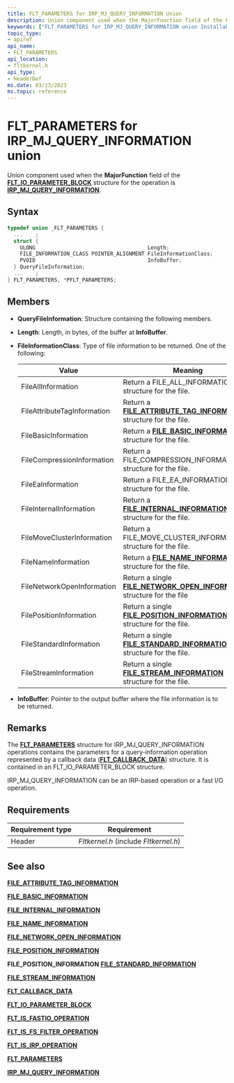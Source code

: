 ```yaml
---
title: FLT_PARAMETERS for IRP_MJ_QUERY_INFORMATION Union
description: Union component used when the MajorFunction field of the FLT_IO_PARAMETER_BLOCK structure for the operation is IRP_MJ_QUERY_INFORMATION.
keywords: ["FLT_PARAMETERS for IRP_MJ_QUERY_INFORMATION union Installable File System Drivers", "FLT_PARAMETERS union Installable File System Drivers", "PFLT_PARAMETERS union pointer Installable File System Drivers"]
topic_type:
- apiref
api_name:
- FLT_PARAMETERS
api_location:
- fltkernel.h
api_type:
- HeaderDef
ms.date: 03/13/2023
ms.topic: reference
---
```


# FLT_PARAMETERS for IRP_MJ_QUERY_INFORMATION union

Union component used when the **MajorFunction** field of the [**FLT_IO_PARAMETER_BLOCK**](/windows-hardware/drivers/ddi/fltkernel/ns-fltkernel-_flt_io_parameter_block) structure for the operation is [**IRP_MJ_QUERY_INFORMATION**](irp-mj-query-information.md).

## Syntax

``` C
typedef union _FLT_PARAMETERS {
  ...    ;
  struct {
    ULONG                                    Length;
    FILE_INFORMATION_CLASS POINTER_ALIGNMENT FileInformationClass;
    PVOID                                    InfoBuffer;
  } QueryFileInformation;
  ...    ;
} FLT_PARAMETERS, *PFLT_PARAMETERS;
```

## Members

- **QueryFileInformation**: Structure containing the following members.

- **Length**: Length, in bytes, of the buffer at **InfoBuffer**.

- **FileInformationClass**: Type of file information to be returned. One of the following:

  | Value | Meaning |
  | ----- | ------- |
  | FileAllInformation          | Return a FILE_ALL_INFORMATION structure for the file. |
  | FileAttributeTagInformation | Return a [**FILE_ATTRIBUTE_TAG_INFORMATION**](/windows-hardware/drivers/ddi/ntddk/ns-ntddk-_file_attribute_tag_information) structure for the file. |
  | FileBasicInformation | Return a [**FILE_BASIC_INFORMATION</strong>**](/windows-hardware/drivers/ddi/wdm/ns-wdm-_file_basic_information) structure for the file. |
  | FileCompressionInformation  | Return a FILE_COMPRESSION_INFORMATION structure for the file. |
  | FileEaInformation           | Return a FILE_EA_INFORMATION structure for the file. |
  | FileInternalInformation     | Return a [**FILE_INTERNAL_INFORMATION</strong>**](/windows-hardware/drivers/ddi/ntifs/ns-ntifs-_file_internal_information) structure for the file. |
  | FileMoveClusterInformation  | Return a FILE_MOVE_CLUSTER_INFORMATION structure for the file. |
  | FileNameInformation         | Return a [**FILE_NAME_INFORMATION</strong>**](/windows-hardware/drivers/ddi/ntddk/ns-ntddk-_file_name_information) structure for the file. |
  | FileNetworkOpenInformation  | Return a single [**FILE_NETWORK_OPEN_INFORMATION</strong>**](/windows-hardware/drivers/ddi/wdm/ns-wdm-_file_network_open_information) structure for the file |
  | FilePositionInformation     | Return a single [**FILE_POSITION_INFORMATION</strong>**](/windows-hardware/drivers/ddi/wdm/ns-wdm-_file_position_information) structure for the file. |
  | FileStandardInformation     | Return a single [**FILE_STANDARD_INFORMATION</strong>**](/windows-hardware/drivers/ddi/wdm/ns-wdm-_file_standard_information) structure for the file. |
  | FileStreamInformation       | Return a single [**FILE_STREAM_INFORMATION</strong>**](/windows-hardware/drivers/ddi/ntifs/ns-ntifs-_file_stream_information) structure for the file. |

- **InfoBuffer**: Pointer to the output buffer where the file information is to be returned.

## Remarks

The [**FLT_PARAMETERS**](/windows-hardware/drivers/ddi/fltkernel/ns-fltkernel-_flt_parameters) structure for IRP_MJ_QUERY_INFORMATION operations contains the parameters for a query-information operation represented by a callback data ([**FLT_CALLBACK_DATA**](/windows-hardware/drivers/ddi/fltkernel/ns-fltkernel-_flt_callback_data)) structure. It is contained in an FLT_IO_PARAMETER_BLOCK structure.

IRP_MJ_QUERY_INFORMATION can be an IRP-based operation or a fast I/O operation.

## Requirements

| Requirement type | Requirement |
| ---------------- | ----------- |
| Header | *Fltkernel.h* (include *Fltkernel.h*) |

## See also

[**FILE_ATTRIBUTE_TAG_INFORMATION**](/windows-hardware/drivers/ddi/ntddk/ns-ntddk-_file_attribute_tag_information)

[**FILE_BASIC_INFORMATION**](/windows-hardware/drivers/ddi/wdm/ns-wdm-_file_basic_information)

[**FILE_INTERNAL_INFORMATION**](/windows-hardware/drivers/ddi/ntifs/ns-ntifs-_file_internal_information)

[**FILE_NAME_INFORMATION**](/windows-hardware/drivers/ddi/ntddk/ns-ntddk-_file_name_information)

[**FILE_NETWORK_OPEN_INFORMATION**](/windows-hardware/drivers/ddi/wdm/ns-wdm-_file_network_open_information)

[**FILE_POSITION_INFORMATION**](/windows-hardware/drivers/ddi/wdm/ns-wdm-_file_position_information)

**FILE_POSITION_INFORMATION**
[**FILE_STANDARD_INFORMATION**](/windows-hardware/drivers/ddi/wdm/ns-wdm-_file_standard_information)

[**FILE_STREAM_INFORMATION**](/windows-hardware/drivers/ddi/ntifs/ns-ntifs-_file_stream_information)

[**FLT_CALLBACK_DATA**](/windows-hardware/drivers/ddi/fltkernel/ns-fltkernel-_flt_callback_data)

[**FLT_IO_PARAMETER_BLOCK**](/windows-hardware/drivers/ddi/fltkernel/ns-fltkernel-_flt_io_parameter_block)

[**FLT_IS_FASTIO_OPERATION**](/windows-hardware/drivers/ddi/fltkernel/nf-fltkernel-flt_is_fastio_operation)

[**FLT_IS_FS_FILTER_OPERATION**](/previous-versions/ff544648(v=vs.85))

[**FLT_IS_IRP_OPERATION**](/previous-versions/ff544654(v=vs.85))

[**FLT_PARAMETERS**](/windows-hardware/drivers/ddi/fltkernel/ns-fltkernel-_flt_parameters)

[**IRP_MJ_QUERY_INFORMATION**](irp-mj-query-information.md)

